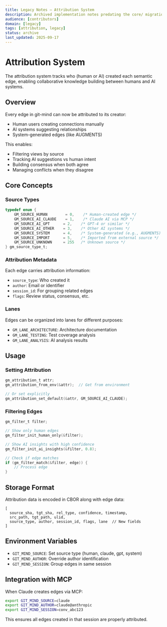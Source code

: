 ```yaml
---
title: Legacy Notes — Attribution System
description: Archived implementation notes predating the core/ migration.
audience: [contributors]
domain: [legacy]
tags: [attribution, legacy]
status: archive
last_updated: 2025-09-17
---
```


# Attribution System

The attribution system tracks who (human or AI) created each semantic edge, enabling collaborative knowledge building between humans and AI systems.

## Overview

Every edge in git-mind can now be attributed to its creator:

- Human users creating connections manually
- AI systems suggesting relationships
- System-generated edges (like AUGMENTS)

This enables:

- Filtering views by source
- Tracking AI suggestions vs human intent
- Building consensus when both agree
- Managing conflicts when they disagree

## Core Concepts

### Source Types

```c
typedef enum {
    GM_SOURCE_HUMAN        = 0,    /* Human-created edge */
    GM_SOURCE_AI_CLAUDE    = 1,    /* Claude AI via MCP */
    GM_SOURCE_AI_GPT      = 2,    /* GPT-4 or similar */
    GM_SOURCE_AI_OTHER    = 3,    /* Other AI systems */
    GM_SOURCE_SYSTEM      = 4,    /* System-generated (e.g., AUGMENTS) */
    GM_SOURCE_IMPORT      = 5,    /* Imported from external source */
    GM_SOURCE_UNKNOWN     = 255   /* Unknown source */
} gm_source_type_t;
```

### Attribution Metadata

Each edge carries attribution information:

- `source_type`: Who created it
- `author`: Email or identifier
- `session_id`: For grouping related edges
- `flags`: Review status, consensus, etc.

### Lanes

Edges can be organized into lanes for different purposes:

- `GM_LANE_ARCHITECTURE`: Architecture documentation
- `GM_LANE_TESTING`: Test coverage analysis
- `GM_LANE_ANALYSIS`: AI analysis results

## Usage

### Setting Attribution

```c
gm_attribution_t attr;
gm_attribution_from_env(&attr);  // Get from environment

// Or set explicitly
gm_attribution_set_default(&attr, GM_SOURCE_AI_CLAUDE);
```

### Filtering Edges

```c
gm_filter_t filter;

// Show only human edges
gm_filter_init_human_only(&filter);

// Show AI insights with high confidence
gm_filter_init_ai_insights(&filter, 0.8);

// Check if edge matches
if (gm_filter_match(&filter, edge)) {
    // Process edge
}
```

## Storage Format

Attribution data is encoded in CBOR along with edge data:

```
[
  source_sha, tgt_sha, rel_type, confidence, timestamp,
  src_path, tgt_path, ulid,
  source_type, author, session_id, flags, lane  // New fields
]
```

## Environment Variables

- `GIT_MIND_SOURCE`: Set source type (human, claude, gpt, system)
- `GIT_MIND_AUTHOR`: Override author identification
- `GIT_MIND_SESSION`: Group edges in same session

## Integration with MCP

When Claude creates edges via MCP:

```bash
export GIT_MIND_SOURCE=claude
export GIT_MIND_AUTHOR=claude@anthropic
export GIT_MIND_SESSION=conv_abc123
```

This ensures all edges created in that session are properly attributed.
